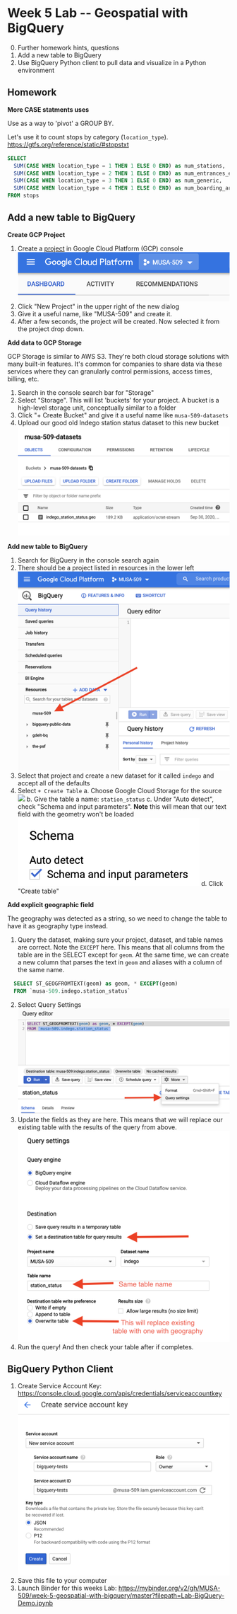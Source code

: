 # Week 5 Lab -- Geospatial with BigQuery

0. Further homework hints, questions
1. Add a new table to BigQuery
2. Use BigQuery Python client to pull data and visualize in a Python environment


## Homework

**More CASE statments uses**

Use as a way to 'pivot' a GROUP BY. 

Let's use it to count stops by category (`location_type`). <https://gtfs.org/reference/static/#stopstxt>

```SQL
SELECT
  SUM(CASE WHEN location_type = 1 THEN 1 ELSE 0 END) as num_stations,
  SUM(CASE WHEN location_type = 2 THEN 1 ELSE 0 END) as num_entrances_exits,
  SUM(CASE WHEN location_type = 3 THEN 1 ELSE 0 END) as num_generic,
  SUM(CASE WHEN location_type = 4 THEN 1 ELSE 0 END) as num_boarding_areas
FROM stops
```

## Add a new table to BigQuery

**Create GCP Project**

1. Create a [project](https://cloud.google.com/resource-manager/docs/creating-managing-projects) in Google Cloud Platform (GCP) console
  ![](images/gcp-project-dropdown.png)
2. Click "New Project" in the upper right of the new dialog
3. Give it a useful name, like "MUSA-509" and create it.
4. After a few seconds, the project will be created. Now selected it from the project drop down.

**Add data to GCP Storage**

GCP Storage is similar to AWS S3. They're both cloud storage solutions with many built-in features. It's common for companies to share data via these services where they can granularly control permissions, access times, billing, etc.

1. Search in the console search bar for "Storage"
2. Select "Storage". This will list 'buckets' for your project. A bucket is a high-level storage unit, conceptually similar to a folder
3. Click "+ Create Bucket" and give it a useful name like `musa-509-datasets`
4. Upload our good old Indego station status dataset to this new bucket
  ![](images/bucket-upload.png)

**Add new table to BigQuery**

1. Search for BigQuery in the console search again
2. There should be a project listed in resources in the lower left
  ![](images/bq-new-project.png)
3. Select that project and create a new dataset for it called `indego` and accept all of the defaults
4. Select `+ Create Table` 
  a. Choose Google Cloud Storage for the source
    ![](images/gs-source.png)
  b. Give the table a name: `station_status`
  c. Under "Auto detect", check "Schema and input parameters". **Note** this will mean that our text field with the geometry won't be loaded
    ![](images/schema-detection.png)
  d. Click "Create table"

**Add explicit geographic field**

The geography was detected as a string, so we need to change the table to have it as geography type instead.

1. Query the dataset, making sure your project, dataset, and table names are correct. Note the `EXCEPT` here. This means that all columns from the table are in the SELECT except for `geom`. At the same time, we can create a new column that parses the text in `geom` and aliases with a column of the same name.
  ```SQL
    SELECT ST_GEOGFROMTEXT(geom) as geom, * EXCEPT(geom)
    FROM `musa-509.indego.station_status`
  ```
2. Select Query Settings
  ![](images/query-settings.png)
3. Update the fields as they are here. This means that we will replace our existing table with the results of the query from above.
  ![](images/query-settings-overwrite.png)
4. Run the query! And then check your table after if completes.


## BigQuery Python Client

1. Create Service Account Key: <https://console.cloud.google.com/apis/credentials/serviceaccountkey>
  ![](images/service-account.png)
2. Save this file to your computer
3. Launch Binder for this weeks Lab: <https://mybinder.org/v2/gh/MUSA-509/week-5-geospatial-with-bigquery/master?filepath=Lab-BigQuery-Demo.ipynb>
